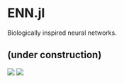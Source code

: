 # ENN.jl
Biologically  inspired neural networks.

## (under construction)

[![](https://img.shields.io/badge/docs-stable-blue.svg)](https://zbizaca.github.io/ENN.jl/stable)
[![](https://img.shields.io/badge/docs-dev-blue.svg)](https://zbizaca.github.io/ENN.jl/dev)
